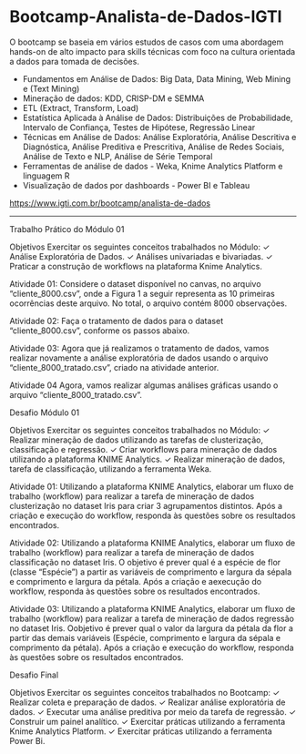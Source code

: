 # Bootcamp-Analista-de-Dados-IGTI
O bootcamp se baseia em vários estudos de casos com uma abordagem hands-on de alto impacto para skills técnicas com foco na cultura orientada a dados para tomada de decisões.

- Fundamentos em Análise de Dados: Big Data, Data Mining, Web Mining e (Text Mining)
- Mineração de dados: KDD, CRISP-DM e SEMMA
- ETL (Extract, Transform, Load)
- Estatística Aplicada à Análise de Dados: Distribuições de Probabilidade, Intervalo de Confiança, Testes de Hipótese, Regressão Linear
- Técnicas em Análise de Dados: Análise Exploratória, Análise Descritiva e Diagnóstica, Análise Preditiva e Prescritiva, Análise de Redes Sociais, Análise de Texto e NLP, Análise de Série Temporal
- Ferramentas de análise de dados - Weka, Knime Analytics Platform e linguagem R
- Visualização de dados por dashboards - Power BI e Tableau

https://www.igti.com.br/bootcamp/analista-de-dados

-----------
Trabalho Prático do Módulo 01

Objetivos
Exercitar os seguintes conceitos trabalhados no Módulo:
✓ Análise Exploratória de Dados.
✓ Análises univariadas e bivariadas.
✓ Praticar a construção de workflows na plataforma Knime Analytics.

Atividade 01: Considere o dataset disponível no canvas, no arquivo “cliente_8000.csv”, onde a Figura 1 a seguir representa as 10 primeiras ocorrências deste arquivo. No total, o arquivo contém 8000 observações.

Atividade 02: Faça o tratamento de dados para o dataset “cliente_8000.csv”, conforme os passos abaixo.

Atividade 03: Agora que já realizamos o tratamento de dados, vamos realizar novamente a análise exploratória de dados usando o arquivo “cliente_8000_tratado.csv”, criado na atividade anterior.

Atividade 04
Agora, vamos realizar algumas análises gráficas usando o arquivo
“cliente_8000_tratado.csv”.

Desafio Módulo 01

Objetivos
Exercitar os seguintes conceitos trabalhados no Módulo:
✓ Realizar mineração de dados utilizando as tarefas de clusterização, classificação
e regressão.
✓ Criar workflows para mineração de dados utilizando a plataforma KNIME
Analytics.
✓ Realizar mineração de dados, tarefa de classificação, utilizando a ferramenta
Weka.

Atividade 01: Utilizando a plataforma KNIME Analytics, elaborar um fluxo de trabalho (workflow) para realizar a tarefa de mineração de dados clusterização no dataset Iris para criar 3 agrupamentos distintos. Após a criação e execução do workflow, responda às questões sobre os resultados encontrados.

Atividade 02: Utilizando a plataforma KNIME Analytics, elaborar um fluxo de trabalho (workflow) para realizar a tarefa de mineração de dados classificação no dataset Iris. O objetivo é prever qual é a espécie de flor (classe “Espécie”) a partir  as variáveis de comprimento e largura da sépala e comprimento e largura da pétala. Após a criação e aexecução do workflow, responda às questões sobre os resultados encontrados.

Atividade 03: Utilizando a plataforma KNIME Analytics, elaborar um fluxo de trabalho (workflow) para realizar a tarefa de mineração de dados regressão no dataset Iris. Oobjetivo é prever qual o valor da largura da pétala da flor a partir das demais variáveis (Espécie, comprimento e largura da sépala e comprimento da pétala). Após a criação e execução do workflow, responda às questões sobre os resultados encontrados.

Desafio Final

Objetivos
Exercitar os seguintes conceitos trabalhados no Bootcamp:
✓ Realizar coleta e preparação de dados.
✓ Realizar análise exploratória de dados.
✓ Executar uma análise preditiva por meio da tarefa de regressão.
✓ Construir um painel analítico.
✓ Exercitar práticas utilizando a ferramenta Knime Analytics Platform.
✓ Exercitar práticas utilizando a ferramenta Power Bi.
